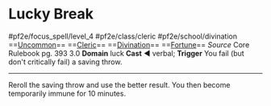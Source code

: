 # Lucky Break
#pf2e/focus_spell/level_4 #pf2e/class/cleric #pf2e/school/divination 
==[Uncommon](Uncommon.md)== ==[Cleric](Cleric.md)== ==[Divination](Divination.md)== ==[Fortune](Fortune.md)==
*Source* Core Rulebook pg. 393 3.0
**Domain** luck
**Cast** ◄ verbal; **Trigger** You fail (but don't critically fail) a saving throw.

---
Reroll the saving throw and use the better result. You then become temporarily immune for 10 minutes.
